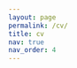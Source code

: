 ```yaml
---
layout: page
permalink: /cv/
title: cv
nav: true
nav_order: 4
---
```


<object data="../assets/cv.pdf" width="100%" height="1000px" type='application/pdf'></object>
